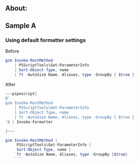 ## About:



## Sample A

### Using default formatter settings

Before

```ps1
gcm Invoke-RestMethod
    | PSScriptTools\Get-ParameterInfo
    | Sort-Object Type, name
    | ft -AutoSize Name, Aliases, type -GroupBy { $true }
```

After

```ps1
~~~pipescript{
@'
gcm Invoke-RestMethod
    | PSScriptTools\Get-ParameterInfo
    | Sort-Object Type, name
    | ft -AutoSize Name, Aliases, type -GroupBy { $true }
'@ | Invoke-Formatter

}~~~
```



```ps1
gcm Invoke-RestMethod |
     PSScriptTools\Get-ParameterInfo |
     Sort-Object Type, name |
     ft -AutoSize Name, Aliases, type -GroupBy {$true}
    ```